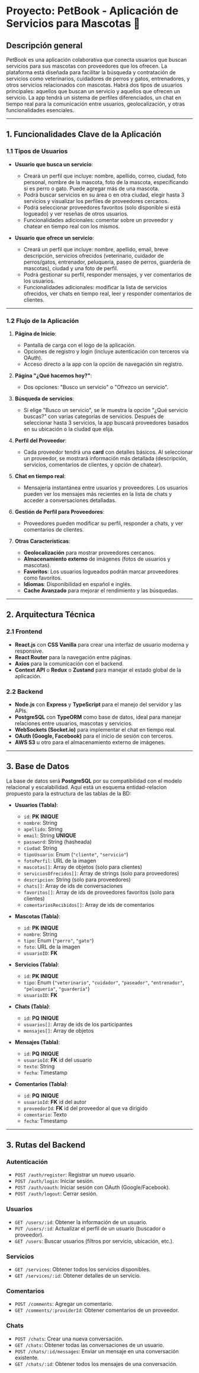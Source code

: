 # Proyecto: PetBook - Aplicación de Servicios para Mascotas 🐾

## Descripción general

PetBook es una aplicación colaborativa que conecta usuarios que buscan servicios para sus mascotas con proveedores que los ofrecen. La plataforma está diseñada para facilitar la búsqueda y contratación de servicios como veterinarios, cuidadores de perros y gatos, entrenadores, y otros servicios relacionados con mascotas. Habrá dos tipos de usuarios principales: aquellos que buscan un servicio y aquellos que ofrecen un servicio. La app tendrá un sistema de perfiles diferenciados, un chat en tiempo real para la comunicación entre usuarios, geolocalización, y otras funcionalidades esenciales.

---

## 1. Funcionalidades Clave de la Aplicación

### 1.1 Tipos de Usuarios

- **Usuario que busca un servicio**:

  - Creará un perfil que incluye: nombre, apellido, correo, ciudad, foto personal, nombre de la mascota, foto de la mascota, especificando si es perro o gato. Puede agregar más de una mascota.
  - Podrá buscar servicios en su área o en otra ciudad, elegir hasta 3 servicios y visualizar los perfiles de proveedores cercanos.
  - Podrá seleccionar proveedores favoritos (solo disponible si está logueado) y ver reseñas de otros usuarios.
  - Funcionalidades adicionales: comentar sobre un proveedor y chatear en tiempo real con los mismos.

- **Usuario que ofrece un servicio**:
  - Creará un perfil que incluye: nombre, apellido, email, breve descripción, servicios ofrecidos (veterinario, cuidador de perros/gatos, entrenador, peluquería, paseo de perros, guardería de mascotas), ciudad y una foto de perfil.
  - Podrá gestionar su perfil, responder mensajes, y ver comentarios de los usuarios.
  - Funcionalidades adicionales: modificar la lista de servicios ofrecidos, ver chats en tiempo real, leer y responder comentarios de clientes.

---

### 1.2 Flujo de la Aplicación

1. **Página de Inicio**:
   - Pantalla de carga con el logo de la aplicación.
   - Opciones de registro y login (incluye autenticación con terceros vía OAuth).
   - Acceso directo a la app con la opción de navegación sin registro.
2. **Página "¿Qué hacemos hoy?"**:

   - Dos opciones: "Busco un servicio" o "Ofrezco un servicio".

3. **Búsqueda de servicios**:
   - Si elige "Busco un servicio", se le muestra la opción "¿Qué servicio buscas?" con varias categorías de servicios. Después de seleccionar hasta 3 servicios, la app buscará proveedores basados en su ubicación o la ciudad que elija.
4. **Perfil del Proveedor**:

   - Cada proveedor tendrá una **card** con detalles básicos. Al seleccionar un proveedor, se mostrará información más detallada (descripción, servicios, comentarios de clientes, y opción de chatear).

5. **Chat en tiempo real**:

   - Mensajería instantánea entre usuarios y proveedores. Los usuarios pueden ver los mensajes más recientes en la lista de chats y acceder a conversaciones detalladas.

6. **Gestión de Perfil para Proveedores**:

   - Proveedores pueden modificar su perfil, responder a chats, y ver comentarios de clientes.

7. **Otras Características**:
   - **Geolocalización** para mostrar proveedores cercanos.
   - **Almacenamiento externo** de imágenes (fotos de usuarios y mascotas).
   - **Favoritos**: Los usuarios logueados podrán marcar proveedores como favoritos.
   - **Idiomas**: Disponibilidad en español e inglés.
   - **Cache Avanzado** para mejorar el rendimiento y las búsquedas.

---

## 2. Arquitectura Técnica

### 2.1 Frontend

- **React.js** con **CSS Vanilla** para crear una interfaz de usuario moderna y responsive.
- **React Router** para la navegación entre páginas.
- **Axios** para la comunicación con el backend.
- **Context API** o **Redux** o **Zustand** para manejar el estado global de la aplicación.

### 2.2 Backend

- **Node.js** con **Express** y **TypeScript** para el manejo del servidor y las APIs.
- **PostgreSQL** con **TypeORM** como base de datos, ideal para manejar relaciones entre usuarios, mascotas y servicios.
- **WebSockets (Socket.io)** para implementar el chat en tiempo real.
- **OAuth (Google, Facebook)** para el inicio de sesión con terceros.
- **AWS S3** u otro para el almacenamiento externo de imágenes.

---

## 3. Base de Datos

La base de datos será **PostgreSQL** por su compatibilidad con el modelo relacional y escalabilidad. Aquí está un esquema entidad-relacion propuesto para la estructura de las tablas de la BD:

- **Usuarios (Tabla)**:

  - `id`: **PK** **INIQUE**
  - `nombre`: String
  - `apellido`: String
  - `email`: String **UNIQUE**
  - `password`: String (hasheada)
  - `ciudad`: String
  - `tipoUsuario`: Enum (`"cliente"`, `"servicio"`)
  - `fotoPerfil`: URL de la imagen
  - `mascotas[]`: Array de objetos (solo para clientes)
  - `serviciosOfrecidos[]`: Array de strings (solo para proveedores)
  - `descripcion`: String (solo para proveedores)
  - `chats[]`: Array de ids de conversaciones
  - `favoritos[]`: Array de ids de proveedores favoritos (solo para clientes)
  - `comentariosRecibidos[]`: Array de ids de comentarios

- **Mascotas (Tabla)**:

  - `id`: **PK** **INIQUE**
  - `nombre`: String
  - `tipo`: Enum (`"perro"`, `"gato"`)
  - `foto`: URL de la imagen
  - `usuarioID`: **FK**

- **Servicios (Tabla)**:

  - `id`: **PK** **INIQUE**
  - `tipo`: Enum (`"veterinario"`, `"cuidador"`, `"paseador"`, `"entrenador"`, `"peluquería"`, `"guardería"`)
  - `usuarioID`: **FK**

- **Chats (Tabla)**:

  - `id`: **PQ** **INIQUE**
  - `usuarios[]`: Array de ids de los participantes
  - `mensajes[]`: Array de objetos

- **Mensajes (Tabla)**:

  - `id`: **PQ** **INIQUE**
  - `usuarioId`: **FK** id del usuario
  - `texto`: String
  - `fecha`: Timestamp

- **Comentarios (Tabla)**:
  - `id`: **PQ** **INIQUE**
  - `usuarioId`: **FK** id del autor
  - `proveedorId`: **FK** id del proveedor al que va dirigido
  - `comentario`: Texto
  - `fecha`: Timestamp

---

## 3. Rutas del Backend

### Autenticación

- `POST /auth/register`: Registrar un nuevo usuario.
- `POST /auth/login`: Iniciar sesión.
- `POST /auth/oauth`: Iniciar sesión con OAuth (Google/Facebook).
- `POST /auth/logout`: Cerrar sesión.

### Usuarios

- `GET /users/:id`: Obtener la información de un usuario.
- `PUT /users/:id`: Actualizar el perfil de un usuario (buscador o proveedor).
- `GET /users`: Buscar usuarios (filtros por servicio, ubicación, etc.).

### Servicios

- `GET /services`: Obtener todos los servicios disponibles.
- `GET /services/:id`: Obtener detalles de un servicio.

### Comentarios

- `POST /comments`: Agregar un comentario.
- `GET /comments/:providerId`: Obtener comentarios de un proveedor.

### Chats

- `POST /chats`: Crear una nueva conversación.
- `GET /chats`: Obtener todas las conversaciones de un usuario.
- `POST /chats/:id/messages`: Enviar un mensaje en una conversación existente.
- `GET /chats/:id`: Obtener todos los mensajes de una conversación.

